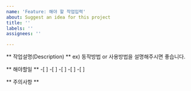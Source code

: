 ```yaml
---
name: 'Feature: 해야 할 작업입력'
about: Suggest an idea for this project
title: ''
labels: ''
assignees: ''

---
```


** 작업설명(Description)  ** 
ex) 동작방법 or 사용방법을 설명해주시면 좋습니다.

** 해야할일 **
-[ ]
-[ ]
-[ ] 
-[ ]
-[ ]

** 주의사항 **
